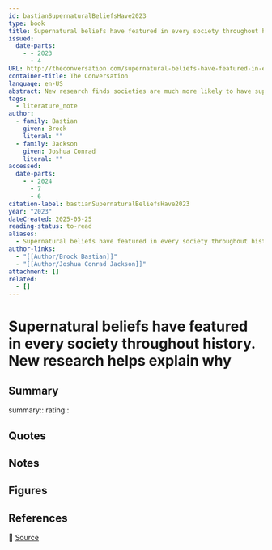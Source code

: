 ```yaml
---
id: bastianSupernaturalBeliefsHave2023
type: book
title: Supernatural beliefs have featured in every society throughout history. New research helps explain why
issued:
  date-parts:
    - - 2023
      - 4
URL: http://theconversation.com/supernatural-beliefs-have-featured-in-every-society-throughout-history-new-research-helps-explain-why-203041
container-title: The Conversation
language: en-US
abstract: New research finds societies are much more likely to have supernatural beliefs that concern ‘natural’ phenomena, such as extreme weather events.
tags:
  - literature_note
author:
  - family: Bastian
    given: Brock
    literal: ""
  - family: Jackson
    given: Joshua Conrad
    literal: ""
accessed:
  date-parts:
    - - 2024
      - 7
      - 6
citation-label: bastianSupernaturalBeliefsHave2023
year: "2023"
dateCreated: 2025-05-25
reading-status: to-read
aliases:
  - Supernatural beliefs have featured in every society throughout history. New research helps explain why
author-links:
  - "[[Author/Brock Bastian]]"
  - "[[Author/Joshua Conrad Jackson]]"
attachment: []
related:
  - []
---
```


# Supernatural beliefs have featured in every society throughout history. New research helps explain why

## Summary
summary::
rating::

## Quotes

## Notes

## Figures

## References

🔗 [Source](http://theconversation.com/supernatural-beliefs-have-featured-in-every-society-throughout-history-new-research-helps-explain-why-203041)

